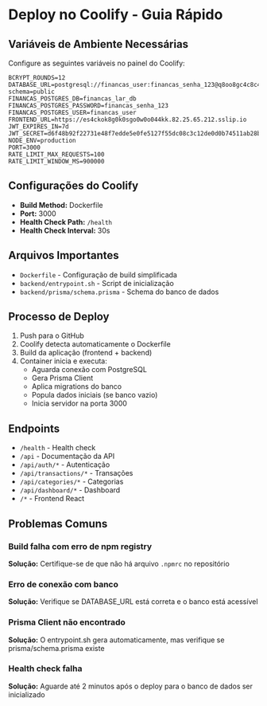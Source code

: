 # Deploy no Coolify - Guia Rápido

## Variáveis de Ambiente Necessárias

Configure as seguintes variáveis no painel do Coolify:

```env
BCRYPT_ROUNDS=12
DATABASE_URL=postgresql://financas_user:financas_senha_123@q8oo8gc4c8c4c0ccs4g800ws:5432/financas_lar_db?schema=public
FINANCAS_POSTGRES_DB=financas_lar_db
FINANCAS_POSTGRES_PASSWORD=financas_senha_123
FINANCAS_POSTGRES_USER=financas_user
FRONTEND_URL=https://es4ckok8g0k0sgo0w0o044kk.82.25.65.212.sslip.io
JWT_EXPIRES_IN=7d
JWT_SECRET=d6f48b92f22731e48f7edde5e0fe5127f55dc08c3c12de0d0b74511ab28bee8c
NODE_ENV=production
PORT=3000
RATE_LIMIT_MAX_REQUESTS=100
RATE_LIMIT_WINDOW_MS=900000
```

## Configurações do Coolify

- **Build Method:** Dockerfile
- **Port:** 3000
- **Health Check Path:** `/health`
- **Health Check Interval:** 30s

## Arquivos Importantes

- `Dockerfile` - Configuração de build simplificada
- `backend/entrypoint.sh` - Script de inicialização
- `backend/prisma/schema.prisma` - Schema do banco de dados

## Processo de Deploy

1. Push para o GitHub
2. Coolify detecta automaticamente o Dockerfile
3. Build da aplicação (frontend + backend)
4. Container inicia e executa:
   - Aguarda conexão com PostgreSQL
   - Gera Prisma Client
   - Aplica migrations do banco
   - Popula dados iniciais (se banco vazio)
   - Inicia servidor na porta 3000

## Endpoints

- `/health` - Health check
- `/api` - Documentação da API
- `/api/auth/*` - Autenticação
- `/api/transactions/*` - Transações
- `/api/categories/*` - Categorias
- `/api/dashboard/*` - Dashboard
- `/*` - Frontend React

## Problemas Comuns

### Build falha com erro de npm registry
**Solução:** Certifique-se de que não há arquivo `.npmrc` no repositório

### Erro de conexão com banco
**Solução:** Verifique se DATABASE_URL está correta e o banco está acessível

### Prisma Client não encontrado
**Solução:** O entrypoint.sh gera automaticamente, mas verifique se prisma/schema.prisma existe

### Health check falha
**Solução:** Aguarde até 2 minutos após o deploy para o banco de dados ser inicializado
